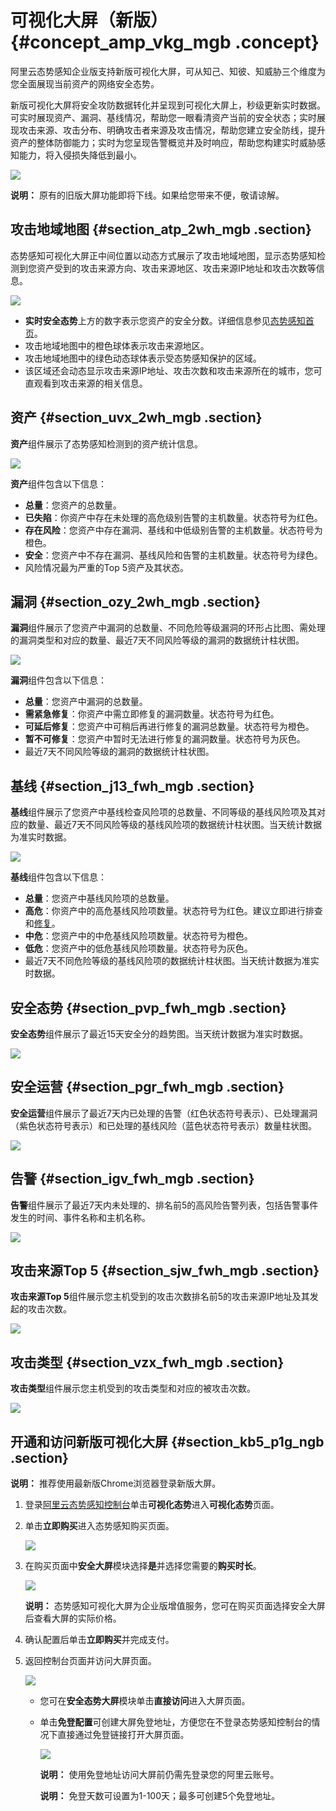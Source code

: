 # 可视化大屏（新版） {#concept_amp_vkg_mgb .concept}

阿里云态势感知企业版支持新版可视化大屏，可从知己、知彼、知威胁三个维度为您全面展现当前资产的网络安全态势。

新版可视化大屏将安全攻防数据转化并呈现到可视化大屏上，秒级更新实时数据。可实时展现资产、漏洞、基线情况，帮助您一眼看清资产当前的安全状态；实时展现攻击来源、攻击分布、明确攻击者来源及攻击情况，帮助您建立安全防线，提升资产的整体防御能力；实时为您呈现告警概览并及时响应，帮助您构建实时威胁感知能力，将入侵损失降低到最小。

![](http://static-aliyun-doc.oss-cn-hangzhou.aliyuncs.com/assets/img/105891/154804116837728_zh-CN.png)

**说明：** 原有的旧版大屏功能即将下线。如果给您带来不便，敬请谅解。

## 攻击地域地图 {#section_atp_2wh_mgb .section}

态势感知可视化大屏正中间位置以动态方式展示了攻击地域地图，显示态势感知检测到您资产受到的攻击来源方向、攻击来源地区、攻击来源IP地址和攻击次数等信息。

![](http://static-aliyun-doc.oss-cn-hangzhou.aliyuncs.com/assets/img/105891/154804116837568_zh-CN.png)

-   **实时安全态势**上方的数字表示您资产的安全分数。详细信息参见[态势感知首页](cn.zh-CN/用户指南/总览.md#)。
-   攻击地域地图中的橙色球体表示攻击来源地区。
-   攻击地域地图中的绿色动态球体表示受态势感知保护的区域。
-   该区域还会动态显示攻击来源IP地址、攻击次数和攻击来源所在的城市，您可直观看到攻击来源的相关信息。

## 资产 {#section_uvx_2wh_mgb .section}

**资产**组件展示了态势感知检测到的资产统计信息。

![](http://static-aliyun-doc.oss-cn-hangzhou.aliyuncs.com/assets/img/105891/154804116837561_zh-CN.png)

**资产**组件包含以下信息：

-   **总量**：您资产的总数量。
-   **已失陷**：你资产中存在未处理的高危级别告警的主机数量。状态符号为红色。
-   **存在风险**：您资产中存在漏洞、基线和中低级别告警的主机数量。状态符号为橙色。
-   **安全**：您资产中不存在漏洞、基线风险和告警的主机数量。状态符号为绿色。
-   风险情况最为严重的Top 5资产及其状态。

## 漏洞 {#section_ozy_2wh_mgb .section}

**漏洞**组件展示了您资产中漏洞的总数量、不同危险等级漏洞的环形占比图、需处理的漏洞类型和对应的数量、最近7天不同风险等级的漏洞的数据统计柱状图。

![](http://static-aliyun-doc.oss-cn-hangzhou.aliyuncs.com/assets/img/105891/154804116837560_zh-CN.png)

**漏洞**组件包含以下信息：

-   **总量**：您资产中漏洞的总数量。
-   **需紧急修复**：你资产中需立即修复的漏洞数量。状态符号为红色。
-   **可延后修复**：您资产中可稍后再进行修复的漏洞总数量。状态符号为橙色。
-   **暂不可修复**：您资产中暂时无法进行修复的漏洞数量。状态符号为灰色。
-   最近7天不同风险等级的漏洞的数据统计柱状图。

## 基线 {#section_j13_fwh_mgb .section}

**基线**组件展示了您资产中基线检查风险项的总数量、不同等级的基线风险项及其对应的数量、最近7天不同风险等级的基线风险项的数据统计柱状图。当天统计数据为准实时数据。

![](http://static-aliyun-doc.oss-cn-hangzhou.aliyuncs.com/assets/img/105891/154804116837562_zh-CN.png)

**基线**组件包含以下信息：

-   **总量**：您资产中基线风险项的总数量。
-   **高危**：你资产中的高危基线风险项数量。状态符号为红色。建议立即进行排查和[修复](cn.zh-CN/用户指南/基线检查/查看和修复风险配置.md#)。
-   **中危**：您资产中的中危基线风险项数量。状态符号为橙色。
-   **低危**：您资产中的低危基线风险项数量。状态符号为灰色。
-   最近7天不同危险等级的基线风险项的数据统计柱状图。当天统计数据为准实时数据。

## 安全态势 {#section_pvp_fwh_mgb .section}

**安全态势**组件展示了最近15天安全分的趋势图。当天统计数据为准实时数据。

![](http://static-aliyun-doc.oss-cn-hangzhou.aliyuncs.com/assets/img/105891/154804116837563_zh-CN.png)

## 安全运营 {#section_pgr_fwh_mgb .section}

**安全运营**组件展示了最近7天内已处理的告警（红色状态符号表示）、已处理漏洞（紫色状态符号表示）和已处理的基线风险（蓝色状态符号表示）数量柱状图。

![](http://static-aliyun-doc.oss-cn-hangzhou.aliyuncs.com/assets/img/105891/154804116837564_zh-CN.png)

## 告警 {#section_igv_fwh_mgb .section}

**告警**组件展示了最近7天内未处理的、排名前5的高风险告警列表，包括告警事件发生的时间、事件名称和主机名称。

![](http://static-aliyun-doc.oss-cn-hangzhou.aliyuncs.com/assets/img/105891/154804116837565_zh-CN.png)

## 攻击来源Top 5 {#section_sjw_fwh_mgb .section}

**攻击来源Top 5**组件展示您主机受到的攻击次数排名前5的攻击来源IP地址及其发起的攻击次数。

![](http://static-aliyun-doc.oss-cn-hangzhou.aliyuncs.com/assets/img/105891/154804116837566_zh-CN.png)

## 攻击类型 {#section_vzx_fwh_mgb .section}

**攻击类型**组件展示您主机受到的攻击类型和对应的被攻击次数。

![](http://static-aliyun-doc.oss-cn-hangzhou.aliyuncs.com/assets/img/105891/154804116837567_zh-CN.png)

## 开通和访问新版可视化大屏 {#section_kb5_p1g_ngb .section}

**说明：** 推荐使用最新版Chrome浏览器登录新版大屏。

1.  登录[阿里云态势感知控制台](https://yundun.console.aliyun.com/?p=sas)单击**可视化态势**进入**可视化态势**页面。
2.  单击**立即购买**进入态势感知购买页面。

    ![](http://static-aliyun-doc.oss-cn-hangzhou.aliyuncs.com/assets/img/105891/154804116937700_zh-CN.png)

3.  在购买页面中**安全大屏**模块选择**是**并选择您需要的**购买时长**。

    ![](http://static-aliyun-doc.oss-cn-hangzhou.aliyuncs.com/assets/img/105891/154804116937703_zh-CN.png)

    **说明：** 态势感知可视化大屏为企业版增值服务，您可在购买页面选择安全大屏后查看大屏的实际价格。

4.  确认配置后单击**立即购买**并完成支付。
5.  返回控制台页面并访问大屏页面。

    ![](http://static-aliyun-doc.oss-cn-hangzhou.aliyuncs.com/assets/img/105891/154804116937707_zh-CN.png)

    -   您可在**安全态势大屏**模块单击**直接访问**进入大屏页面。
    -   单击**免登配置**可创建大屏免登地址，方便您在不登录态势感知控制台的情况下直接通过免登链接打开大屏页面。

        ![](http://static-aliyun-doc.oss-cn-hangzhou.aliyuncs.com/assets/img/105891/154804116937715_zh-CN.png)

        **说明：** 使用免登地址访问大屏前仍需先登录您的阿里云账号。

        **说明：** 免登天数可设置为1-100天；最多可创建5个免登地址。


